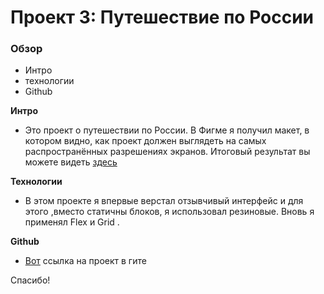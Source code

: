 # Проект 3: Путешествие по России

### Обзор
* Интро
* технологии 
* Github

**Интро**

* Это проект о путешествии по России.
В Фигме я получил макет, в котором видно, как проект должен выглядеть на самых распространённых разрешениях экранов. Итоговый результат вы можете видеть [здесь](https://trigerbot.github.io/russian-travel/index.html)

**Технологии**

* В этом проекте я впервые верстал отзывчивый интерфейс и для этого ,вместо статичны блоков, я использовал резиновые. Вновь я применял Flex и Grid .

**Github**

* [Вот](https://github.com/TrigerBOT/russian-travel)  ссылка на проект в гите 

Спасибо!

